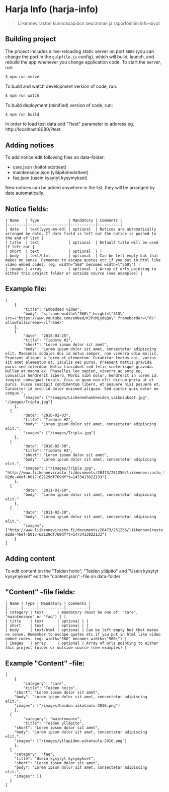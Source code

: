 
# Harja Info (harja-info)

> Liikenneviraston kunnossapidon seurannan ja raportoinnin info-sivut


## Building project

The project includes a live-reloading static server on port `8080` (you can change the port in the `gulpfile.js` config), which will build, launch, and rebuild the app whenever you change application code. To start the server, run:

```bash
$ npm run serve
```

To build and watch development version of code, run:

```bash
$ npm run watch
```

To build deployment (minified) version of code, run:

```bash
$ npm run build
```

In order to load test data add "?test" parameter to address eg. http://localhost:8080/?test


## Adding notices

To add notice edit following files on data-folder:
- care.json (hoitotiedotteet)
- maintenance.json (ylläpitotiedotteet)
- faq.json  (usein kysytyt kysymykset)

New notices can be added anywhere in the list, they will be arranged by date automatically.


## Notice fields:

```
| Name   | Type             | Mandatory | Comments |
|--------|------------------|-----------|----------|
| date   | text(yyyy-mm-dd) | optional  | Notices are automatically arranged by date. If date field is left out the notice is pushed to the end of list |
| title  | text             | optional  | Default title will be used if left out |
| short  | text             | optional  | |
| body   | text/html        | optional  | Can be left empty but that makes no sense. Remember to escape quotes etc if you put in html like video embed codes. (eg. width="560" becomes width=\"560\") |
| images | array            | optional  | Array of urls pointing to either this project folder or outside source (see examples) |
```


## Example file:
```
[
	{
		"title": "Embedded video",
		"body": "<iframe width=\"560\" height=\"315\" src=\"https://www.youtube.com/embed/KJPcMLydqQo\" frameborder=\"0\" allowfullscreen></iframe>"
	},
	{
		"date": "2015-03-25",
		"title": "Tiedote #1",
		"short": "Lorem ipsum dolor sit amet",
		"body": "Lorem ipsum dolor sit amet, consectetur adipiscing elit. Maecenas sodales dui id metus semper, non viverra odio mollis. Praesent aliquet a lorem et elementum. Curabitur lectus dui, varius sit amet elementum ut, iaculis nec purus. Praesent mattis gravida purus sed interdum. Nulla tincidunt sed felis scelerisque gravida. Nullam at magna ex. Phasellus leo sapien, viverra ac ante eu, convallis hendrerit libero. Morbi nibh dolor, hendrerit in lorem id, feugiat consequat turpis. Cras in quam non elit dictum porta ut et purus. Fusce suscipit condimentum libero, et posuere nisi posuere et. Curabitur id arcu id dolor euismod aliquam. Sed auctor quis dolor eu congue.",
		"images": ["/images/Liikennehankkeiden_vaikutukset.jpg", "/images/Tripla.jpg"]
	},
  {
		"date": "2016-02-03",
		"title": "Tiedote #2",
		"body": "Lorem ipsum dolor sit amet, consectetur adipiscing elit.",
		"images": ["/images/Tripla.jpg"]
	},
  {
		"date": "2016-02-30",
		"title": "Tiedote #3",
		"short": "Lorem ipsum dolor sit amet",
		"body": "Lorem ipsum dolor sit amet, consectetur adipiscing elit.",
		"images": ["/images/Tripla.jpg", "http://www.liikennevirasto.fi/documents/20473/251256/liikennevirasto_turvalaitehankinnat_2_web.jpg/f0b8b3b4-02de-46ef-b017-62129df769df?t=1473413822133"]
	},
  {
		"date": "2011-01-10",
		"body": "Lorem ipsum dolor sit amet, consectetur adipiscing elit."
	},
  {
		"date": "2011-02-30",
		"body": "Lorem ipsum dolor sit amet, consectetur adipiscing elit.",
		"images": ["http://www.liikennevirasto.fi/documents/20473/251256/liikennevirasto_turvalaitehankinnat_2_web.jpg/f0b8b3b4-02de-46ef-b017-62129df769df?t=1473413822133"]
	}
]
```


## Adding content

To edit content on the "Teiden hoito", "Teiden ylläpito" and "Usein kysytyt kysymykset" edit the "content.json" -file on data-folder


## "Content" -file fields:

```
| Name | Type | Mandatory | Comments |
|------|------|-----------|----------|
| category | text      | mandatory (must be one of: "care", "maintenance" or "faq") | |
| title    | text      | optional | |
| short    | text      | optional | |
| body     | text/html | optional | Can be left empty but that makes no sense. Remember to escape quotes etc if you put in html like video embed codes. (eg. width="560" becomes width=\"560\") |
| images   | array     | optional | Array of urls pointing to either this project folder or outside source (see examples) |
```


## Example "Content" -file:

```
[
	{
		"category": "care",
		"title": "Teiden hoito",
    "short": "Lorem ipsum dolor sit amet",
    "body": "Lorem ipsum dolor sit amet, consectetur adipiscing elit.",
    "images": ["/images/hoidon-aikataulu-2016.png"]
	},
  {
		"category": "maintenance",
		"title": "Teiden ylläpito",
    "short": "Lorem ipsum dolor sit amet",
    "body": "Lorem ipsum dolor sit amet, consectetur adipiscing elit.",
    "images": ["/images/yllapidon-aikataulu-2016.png"]
	},
  {
    "category": "faq",
    "title": "Usein kysytyt kysymykset",
    "short": "Lorem ipsum dolor sit amet",
    "body": "Lorem ipsum dolor sit amet, consectetur adipiscing elit.",
    "images": []
  }
]
```
